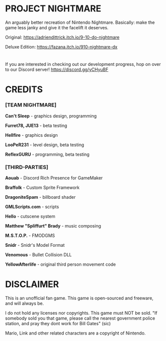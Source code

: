 # PROJECT NIGHTMARE
An arguably better recreation of Nintendo Nightmare.
Basically: make the game less janky and give it the facelift it deserves.

Original: https://adriendittrick.itch.io/9-10-do-nightmare

Deluxe Edition: https://fazana.itch.io/910-nightmare-dx
# 
If you are interested in checking out our development progress, hop on over to our Discord server! https://discord.gg/yCHyuBF

# CREDITS
### [TEAM NIGHTMARE]

**Can't Sleep** - graphics design, programming

**Furret78, JUE13** - beta testing

**Hellfire** - graphics design

**LooPeR231** - level design, beta testing

**ReflexGURU** - programming, beta testing

### [THIRD-PARTIES]

**Aouab** - Discord Rich Presence for GameMaker

**Braffolk** - Custom Sprite Framework

**DragoniteSpam** - billboard shader

**GMLScripts.com** - scripts

**Hello** - cutscene system

**Matthew "Spliffurt" Brady** - music composing

**M.S.T.O.P.** - FMODGMS

**Snidr** - Snidr's Model Format

**Venomous** - Bullet Collision DLL

**YellowAfterlife** - original third person movement code


# DISCLAIMER
This is an unofficial fan game.
This game is open-sourced and freeware, and will always be.

I do not hold any licenses nor copyrights. This game must NOT be sold.
"If somebody sold you that game, please call the nearest government police station, and pray they dont work for Bill Gates" (sic)

Mario, Link and other related characters are a copyright of Nintendo.
